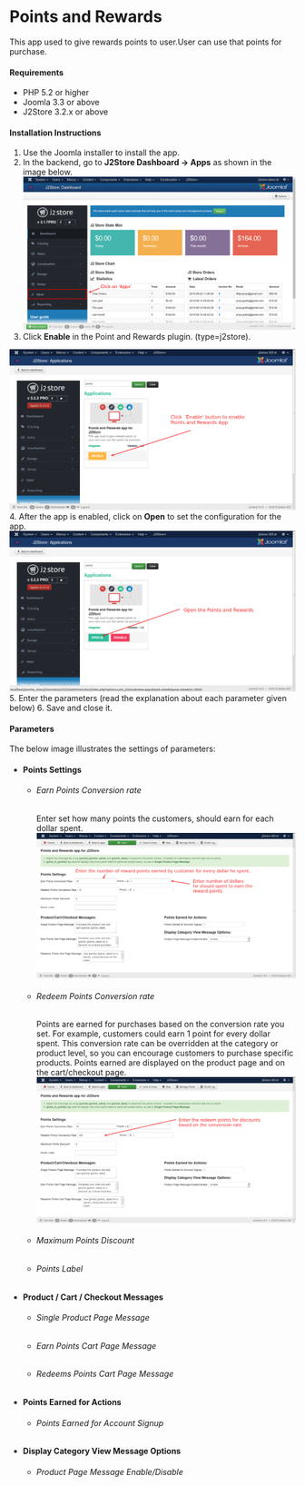 # Points and Rewards

This app used to give rewards points to user.User can use that points for purchase.

#### Requirements

* PHP 5.2 or higher
* Joomla 3.3 or above
* J2Store 3.2.x or above

#### Installation Instructions
1. Use the Joomla installer to install the app. 
2. In the backend, go to **J2Store Dashboard -> Apps** as shown in the image below. 
![](./assets/images/acymail-app-1.png)
3. Click **Enable** in the Point and Rewards plugin. (type=j2store). 

![](step1_.png)
4. After the app is enabled, click on **Open** to set the configuration for the app.
![](step2.png)
5. Enter the parameters (read the explanation about each parameter given below) 
6. Save and close it.

#### Parameters
The below image illustrates the settings of parameters:

* #### Points Settings
    * ###### Earn Points Conversion rate
         Enter set how many points the customers, should earn for each dollar spent.
![](step3_earning_rewards_every_dollar.png)
    * ###### Redeem Points Conversion rate
        Points are earned for purchases based on the conversion rate you set. For example, customers could earn 1 point for every dollar spent. This conversion rate can be overridden at the category or product level, so you can encourage customers to purchase specific products. Points earned are displayed on the product page and on the cart/checkout page.
![](step3_redeem_reward_points.png)
    * ###### Maximum Points Discount 
    * ###### Points Label 
* #### Product / Cart / Checkout Messages 
    * ###### Single Product Page Message
    * ###### Earn Points Cart Page Message
    * ###### Redeems Points Cart Page Message 
* #### Points Earned for Actions
    * ###### Points Earned for Account Signup
* #### Display Category View Message Options
    * ###### Product Page Message Enable/Disable
    
    






 